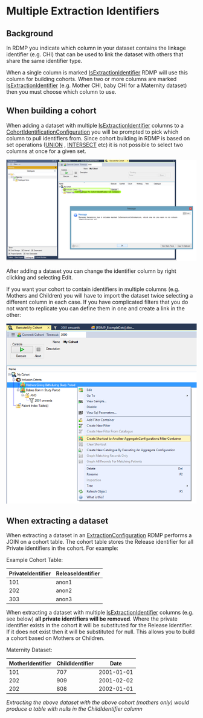 # Multiple Extraction Identifiers

## Background

In RDMP you indicate which column in your dataset contains the linkage identifier (e.g. CHI) that can be used to link the dataset with others that share the same identifier type.  

When a single column is marked [IsExtractionIdentifier] RDMP will use this column for building cohorts.  When two or more columns are marked [IsExtractionIdentifier] (e.g. Mother CHI, baby CHI for a Maternity dataset) then you must choose which column to use.

## When building a cohort

When adding a dataset with multiple [IsExtractionIdentifier] columns to a [CohortIdentificationConfiguration] you will be prompted to pick which column to pull identifiers from.  Since cohort building in RDMP is based on set operations ([UNION] , [INTERSECT] etc) it is not possible to select two columns at once for a given set.

![Dropping a dataset called Maternity onto a cohort identification configuration container, a messagebox prompts the user to pick which column should be used to build the cohort](./Images/MultipleExtractionIdentifiers/Add.png "Drag and dropping a dataset with multiple identifier columns will prompt you to pick one")

After adding a dataset you can change the identifier column by right clicking and selecting Edit.

If you want your cohort to contain identifiers in multiple columns (e.g. Mothers and Children) you will have to import the dataset twice selecting a different column in each case.  If you have complicated filters that you do not want to replicate you can define them in one and create a link in the other:

![Right click context menu for linking one AggregateConfiguration to another's filter tree](./Images/MultipleExtractionIdentifiers/ShortcutFilterContainer.png "Link an AggregateConfiguration to anothers container hierarchy")


## When extracting a dataset

When extracting a dataset in an [ExtractionConfiguration] RDMP performs a JOIN on a cohort table.  The cohort table stores the Release identifier for all Private identifiers in the cohort.  For example:

Example Cohort Table:

| PrivateIdentifier | ReleaseIdentifier |
|----------|---------|
| 101         |   anon1      |
| 202         |   anon2      |
| 303         |   anon3      |

When extracting a dataset with multiple [IsExtractionIdentifier] columns (e.g. see below) __all private identifiers will be removed__.  Where the private identifier exists in the cohort it will be substituted for the Release Identifier.  If it does not exist then it will be substituted for null.  This allows you to build a cohort based on Mothers or Children.

Maternity Dataset:

| MotherIdentifier | ChildIdentifier | Date |
|----------|---------|---------|
|   101       |  707       |     2001-01-01    |
|   202       |  909       |     2001-02-02    |
|   202       |  808       |     2002-01-01    |

_Extracting the above dataset with the above cohort (mothers only) would produce a table with nulls in the ChildIdentifier column_

[IsExtractionIdentifier]: ./Glossary.md#IsExtractionIdentifier
[ExtractionConfiguration]: ./Glossary.md#ExtractionConfiguration
[CohortIdentificationConfiguration]: ./Glossary.md#CohortIdentificationConfiguration
[UNION]: ./Glossary.md#UNION
[INTERSECT]: ./Glossary.md#INTERSECT
